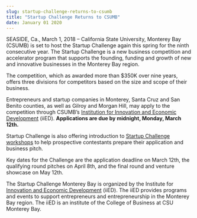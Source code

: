```yaml
---
slug: startup-challenge-returns-to-csumb
title: "Startup Challenge Returns to CSUMB"
date: January 01 2020
---
```


 
<p>
  SEASIDE, Ca., March 1, 2018 – California State University, Monterey Bay
  (CSUMB) is set to host the Startup Challenge again this spring for the ninth
  consecutive year. The Startup Challenge is a new business competition and
  accelerator program that supports the founding, funding and growth of new and
  innovative businesses in the Monterey Bay region.
</p>
<p>
  The competition, which as awarded more than $350K over nine years, offers
  three divisions for competitors based on the size and scope of their business.
</p>
<p>
  Entrepreneurs and startup companies in Monterey, Santa Cruz and San Benito
  counties, as well as Gilroy and Morgan Hill, may apply to the competition
  through CSUMB’s
  <a href="https://csumb.edu/iied/startup-challenge-monterey-bay"
    >Institution for Innovation and Economic Development</a
  >
  (iiED). <b>Applications are due by midnight, Monday, March 12th. </b>
</p>
<p>
  Startup Challenge is also offering introduction to
  <a href="https://csumb.edu/iied/startup-challenge-monterey-bay"
    >Startup Challenge workshops</a
  >
  to help prospective contestants prepare their application and business pitch.
</p>
<p>
  Key dates for the Challenge are the application deadline on March 12th, the
  qualifying round pitches on April 8th, and the final round and venture
  showcase on May 12th.
</p>
<p>
  The Startup Challenge Monterey Bay is organized by the Institute for
  <a href="https://csumb.edu/iied">Innovation and Economic Development</a>
  (iiED). The iiED provides programs and events to support entrepreneurs and
  entrepreneurship in the Monterey Bay region. The iiED is an institute of the
  College of Business at CSU Monterey Bay.
</p>
 
